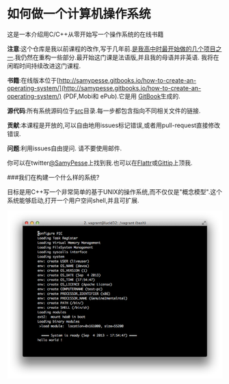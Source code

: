 如何做一个计算机操作系统
====================

这是一本介绍用C/C++从零开始写一个操作系统的在线书籍

**注意**:这个仓库是我以前课程的改作,写于几年前.[是我高中时最开始做的几个项目之一](https://github.com/SamyPesse/devos).我仍然在重构一些部分.最开始这门课是法语版,并且我的母语并非英语. 我将在闲暇时间持续改进这门课程.

**书籍**:在线版本位于[http://samypesse.gitbooks.io/how-to-create-an-operating-system/](http://samypesse.gitbooks.io/how-to-create-an-operating-system/) (PDF,Mobi和 ePub).它是用 [GitBook](https://www.gitbook.io)生成的.

**源代码**:所有系统源码位于[src](https://github.com/SamyPesse/How-to-Make-a-Computer-Operating-System/tree/master/src)目录.每一步都包含指向不同相关文件的链接.

**贡献**:本课程是开放的,可以自由地用issues标记错误,或者用pull-request直接修改错误.

**问题**:利用issues自由提问. 请不要使用邮件.

你可以在twitter[@SamyPesse](https://twitter.com/SamyPesse)上找到我.也可以在[Flattr](https://flattr.com/profile/samy.pesse)或[Gittip](https://www.gittip.com/SamyPesse/)上顶我.

###我们在构建一个什么样的系统?

目标是用C++写一个非常简单的基于UNIX的操作系统,而不仅仅是"概念模型".这个系统能够启动,打开一个用户空间shell,并且可扩展.

![Screen](./preview.png)
